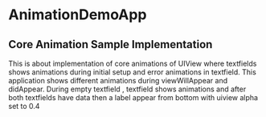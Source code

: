 # AnimationDemoApp

## Core Animation Sample Implementation

This is about implementation of core animations of UIView where textfields shows animations during initial setup and error animations in textfield.
This application shows different animations during viewWillAppear and didAppear. During empty textfield , textfield shows animations and after both textfields have data then a label appear from bottom with uiview alpha set to 0.4
